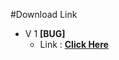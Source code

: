 #Download Link
- V 1 <b>[BUG]</b>
  - Link : <a href="https://drive.google.com/file/d/1-ESTlVCcOfKZD6tpD-te4LGFKcki5JNV/view"><b>Click Here</b></a>
